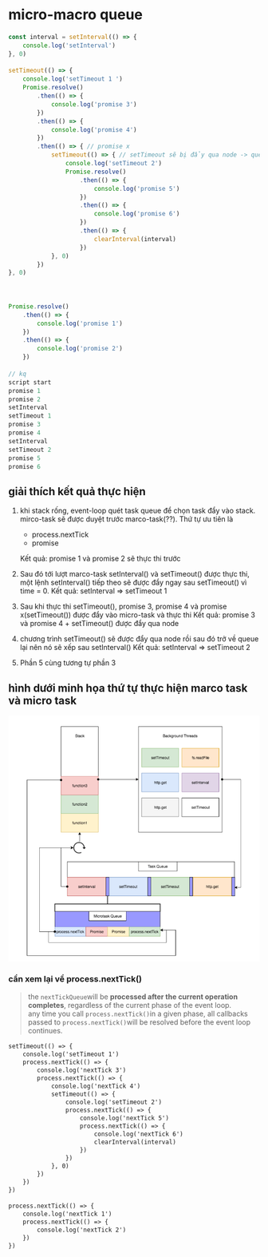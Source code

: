 # micro-macro queue

```javascript
const interval = setInterval(() => {
    console.log('setInterval')
}, 0)

setTimeout(() => {
    console.log('setTimeout 1 ')
    Promise.resolve()
        .then(() => { 
            console.log('promise 3')
        })
        .then(() => {
            console.log('promise 4')
        })
        .then(() => { // promise x
            setTimeout(() => { // setTimeout sẽ bị đẩy qua node -> queue
                console.log('setTimeout 2')
                Promise.resolve()
                    .then(() => {
                        console.log('promise 5')
                    })
                    .then(() => {
                        console.log('promise 6')
                    })
                    .then(() => {
                        clearInterval(interval)
                    })
            }, 0)
        })
}, 0)



Promise.resolve()
    .then(() => {
        console.log('promise 1')
    })
    .then(() => {
        console.log('promise 2')
    })

// kq
script start
promise 1
promise 2
setInterval
setTimeout 1 
promise 3
promise 4
setInterval
setTimeout 2
promise 5
promise 6
```

## giải thích kết quả thực hiện

1. khi stack rống, event-loop quét task queue để chọn task đẩy vào stack.  
   mirco-task sẽ được duyệt trước marco-task\(??\). Thứ tự ưu tiên là

   * process.nextTick
   * promise

   Kết quả: promise 1 và promise 2 sẽ thực thi trước

2. Sau đó tới lượt marco-task setInterval\(\) và setTimeout\(\) được thực thi, một lệnh setInterval\(\) tiếp theo sẽ được đẩy ngay sau setTimeout\(\) vì time = 0. Kết quả: setInterval =&gt; setTimeout 1
3. Sau khi thực thi setTimeout\(\), promise 3, promise 4 và promise x\(setTimeout\(\)\) được đẩy vào micro-task và thực thi Kết quả: promise 3 và promise 4 + setTimeout\(\) được đẩy qua node
4. chương trình setTimeout\(\) sẽ được đẩy qua node rồi sau đó trở về queue lại nên nó sẽ xếp sau setInterval\(\) Kết quả: setInterval =&gt; setTimeout 2
5. Phần 5 cùng tương tự phần 3

## hình dưới minh họa thứ tự thực hiện marco task và micro task

![](../.gitbook/assets/micro-marco.png)

### cần xem lại về process.nextTick\(\)

> the `nextTickQueue`will be **processed after the current operation completes**, regardless of the current phase of the event loop.  
> any time you call `process.nextTick()`in a given phase, all callbacks passed to `process.nextTick()`will be resolved before the event loop continues.

```text
setTimeout(() => {
    console.log('setTimeout 1')
    process.nextTick(() => {
        console.log('nextTick 3')
        process.nextTick(() => {
            console.log('nextTick 4')
            setTimeout(() => {
                console.log('setTimeout 2')
                process.nextTick(() => {
                    console.log('nextTick 5')
                    process.nextTick(() => {
                        console.log('nextTick 6')
                        clearInterval(interval)
                    })
                })
            }, 0)
        })
    })
})

process.nextTick(() => {
    console.log('nextTick 1')
    process.nextTick(() => {
        console.log('nextTick 2')
    })
})
```

